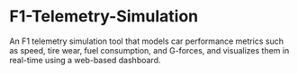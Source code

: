 # F1-Telemetry-Simulation
An F1 telemetry simulation tool that models car performance metrics such as speed, tire wear, fuel consumption, and G-forces, and visualizes them in real-time using a web-based dashboard.
